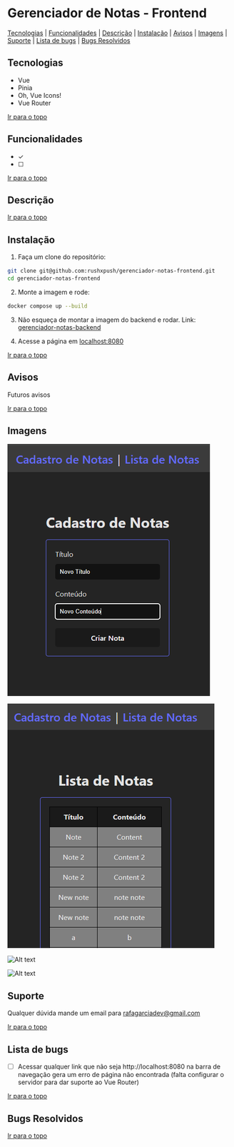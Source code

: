 # Gerenciador de Notas - Frontend

[Tecnologias](#tecnologias) | [Funcionalidades](#funcionalidades) | [Descrição](#descrição) | [Instalação](#instalação) | [Avisos](#avisos) | [Imagens](#imagens) | [Suporte](#suporte) | [Lista de bugs](#lista-de-bugs) | [Bugs Resolvidos](#bugs-resolvidos)

## Tecnologias

<ul>
  <li>Vue</li>
  <li>Pinia</li>
  <li>Oh, Vue Icons!</li>
  <li>Vue Router</li>
</ul>

[Ir para o topo](#gerenciador-de-notas---frontend)

## Funcionalidades

- &check; 
- &#x2610; 


[Ir para o topo](#gerenciador-de-notas---frontend)

## Descrição


[Ir para o topo](#gerenciador-de-notas---frontend)

## Instalação

1. Faça um clone do repositório:
```bash
git clone git@github.com:rushxpush/gerenciador-notas-frontend.git
cd gerenciador-notas-frontend 
```

2. Monte a imagem e rode:
```bash
docker compose up --build
```

3. Não esqueça de montar a imagem do backend e rodar. Link: [gerenciador-notas-backend](https://github.com/rushxpush/gerenciador-notas-backend)

4. Acesse a página em [localhost:8080](http://localhost:8080)

[Ir para o topo](#gerenciador-de-notas---frontend)

## Avisos

Futuros avisos

[Ir para o topo](#gerenciador-de-notas---frontend)

## Imagens

![Alt text](Screenshot_1.png)

![Alt text](Screenshot_2.png)

![Alt text](Screenshot_3.png)

![Alt text](Screenshot_4.png)

## Suporte

Qualquer dúvida mande um email para [rafagarciadev@gmail.com](mailto:rafagarciadev@gmail.com)

[Ir para o topo](#gerenciador-de-notas---frontend)

## Lista de bugs

- &#x2610; Acessar qualquer link que não seja http://localhost:8080 na barra de navegação gera um erro de página não encontrada (falta configurar o servidor para dar suporte ao Vue Router)

[Ir para o topo](#gerenciador-de-notas---frontend)

## Bugs Resolvidos

[Ir para o topo](#gerenciador-de-notas---frontend)